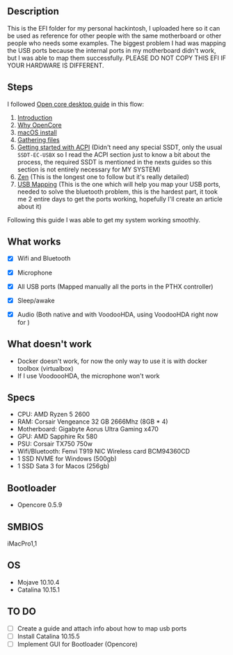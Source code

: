 ## Description
This is the EFI folder for my personal hackintosh, I uploaded here so it can be used as reference for other people with the same motherboard or other people who needs some examples. The biggest problem I had was mapping the USB ports because the internal ports in my motherboard didn't work, but I was able to map them successfully. PLEASE DO NOT COPY THIS EFI IF YOUR HARDWARE IS DIFFERENT.

## Steps
I followed [Open core desktop guide](https://dortania.github.io/OpenCore-Desktop-Guide/) in this flow:

1. [Introduction](https://dortania.github.io/OpenCore-Desktop-Guide/)
1. [Why OpenCore](https://dortania.github.io/OpenCore-Desktop-Guide/why-oc.html)
1. [macOS install](https://dortania.github.io/OpenCore-Desktop-Guide/installer-guide/mac-install.html)
1. [Gathering files](https://dortania.github.io/OpenCore-Desktop-Guide/ktext.html)
1. [Getting started with ACPI](https://dortania.github.io/OpenCore-Desktop-Guide/extras/acpi.html) (Didn't need any special SSDT, only the usual `SSDT-EC-USBX` so I read the ACPI section just to know a bit about the process, the required SSDT is mentioned in the nexts guides so this section is not entirely necessary for MY SYSTEM)
1. [Zen](https://dortania.github.io/OpenCore-Desktop-Guide/AMD/zen.html) (This is the longest one to follow but it's really detailed)
1. [USB Mapping](https://dortania.github.io/USB-Map-Guide/) (This is the one which will help you map your USB ports, needed to solve the bluetooth problem, this is the hardest part, it took me 2 entire days to get the ports working, hopefully I'll create an article about it)

Following this guide I was able to get my system working smoothly.

## What works
- [x] Wifi and Bluetooth
- [x] Microphone
- [x] All USB ports (Mapped manually all the ports in the PTHX controller)
- [x] Sleep/awake
- [x] Audio (Both native and with VoodooHDA, using VoodooHDA right now for )


## What doesn't work
- Docker doesn't work, for now the only way to use it is with docker toolbox (virtualbox)
- If I use VoodoooHDA, the microphone won't work

## Specs
- CPU: AMD Ryzen 5 2600
- RAM: Corsair Vengeance 32 GB 2666Mhz (8GB * 4)
- Motherboard: Gigabyte Aorus Ultra Gaming x470
- GPU: AMD Sapphire Rx 580
- PSU: Corsair TX750 750w
- Wifi/Bluetooth: Fenvi T919 NIC Wireless card BCM94360CD
- 1 SSD NVME for Windows (500gb)
- 1 SSD Sata 3 for Macos (256gb)

## Bootloader
- Opencore 0.5.9

## SMBIOS
iMacPro1,1

## OS
- Mojave 10.10.4
- Catalina 10.15.1

## TO DO
- [ ] Create a guide and attach info about how to map usb ports
- [ ] Install Catalina 10.15.5
- [ ] Implement GUI for Bootloader (Opencore)
